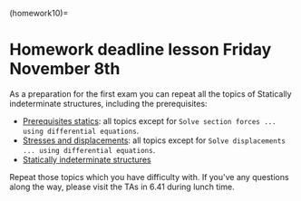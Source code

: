(homework10)=
# Homework deadline lesson Friday November 8th

As a preparation for the first exam you can repeat all the topics of Statically indeterminate structures, including the prerequisites:

- [Prerequisites statics](https://teachbooks.github.io/mechanics-BSc/support_internal_forces/intro.html): all topics except for `Solve section forces ... using differential equations`.
- [Stresses and displacements](https://teachbooks.github.io/mechanics-BSc/stresses_displacements/intro.html): all topics except for `Solve displacements ... using differential equations`.
- [Statically indeterminate structures](https://teachbooks.github.io/mechanics-BSc/statically_inderminate/intro.html)

Repeat those topics which you have difficulty with. If you've any questions along the way, please visit the TAs in 6.41 during lunch time.